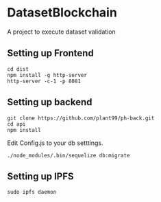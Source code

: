 # DatasetBlockchain
A project to execute dataset validation

## Setting up Frontend
```
cd dist
npm install -g http-server
http-server -c-1 -p 8081
```

## Setting up backend
```
git clone https://github.com/plant99/ph-back.git
cd api
npm install
```

Edit Config.js to your db setttings.
```
./node_modules/.bin/sequelize db:migrate
```

## Setting up IPFS

```
sudo ipfs daemon
```
